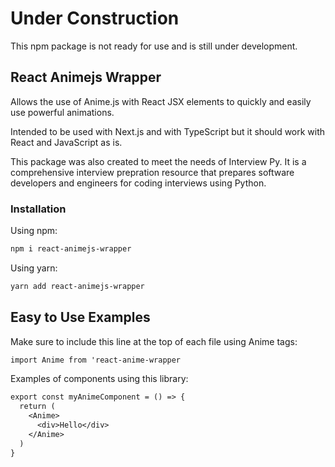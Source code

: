 # Under Construction

This npm package is not ready for use and is still under development.

## React Animejs Wrapper

Allows the use of Anime.js with React JSX elements to quickly and easily use powerful animations.

Intended to be used with Next.js and with TypeScript but it should work with React and JavaScript as is.

This package was also created to meet the needs of Interview Py. It is a comprehensive interview prepration resource that prepares software developers and engineers for coding interviews using Python.

### Installation

Using npm:

```sh
npm i react-animejs-wrapper
```

Using yarn:

```sh
yarn add react-animejs-wrapper
```

## Easy to Use Examples

Make sure to include this line at the top of each file using Anime tags:

```txt
import Anime from 'react-anime-wrapper
```

Examples of components using this library:

```txt
export const myAnimeComponent = () => {
  return (
    <Anime>
      <div>Hello</div>
    </Anime>
  )  
}
```

